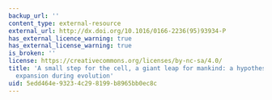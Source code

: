 ```yaml
---
backup_url: ''
content_type: external-resource
external_url: http://dx.doi.org/10.1016/0166-2236(95)93934-P
has_external_licence_warning: true
has_external_license_warning: true
is_broken: ''
license: https://creativecommons.org/licenses/by-nc-sa/4.0/
title: 'A small step for the cell, a giant leap for mankind: a hypothesis of neocortical
  expansion during evolution'
uid: 5edd464e-9323-4c29-8199-b8965bb0ec8c
---
```

